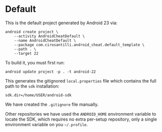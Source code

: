 # Default

This is the default project generated by Android 23 via:

    android create project \
        --activity AndroidCheatDefault \
        --name AndroidCheatDefault \
        --package com.cirosantilli.android_cheat.default_template \
        --path . \
        --target 22

To build it, you must first run:

    android update project -p . -t android-22

This generates the gitignored `local.properties` file which contains the full path to the `sdk` installation:

    sdk.dir=/home/USER/android-sdk

We have created the `.gitignore` file manually.

Other repositories we have used the `ANDROID_HOME` environment variable to locate the SDK, which requires no extra per-setup repository, only a single environment variable on you `~/.profile`.
